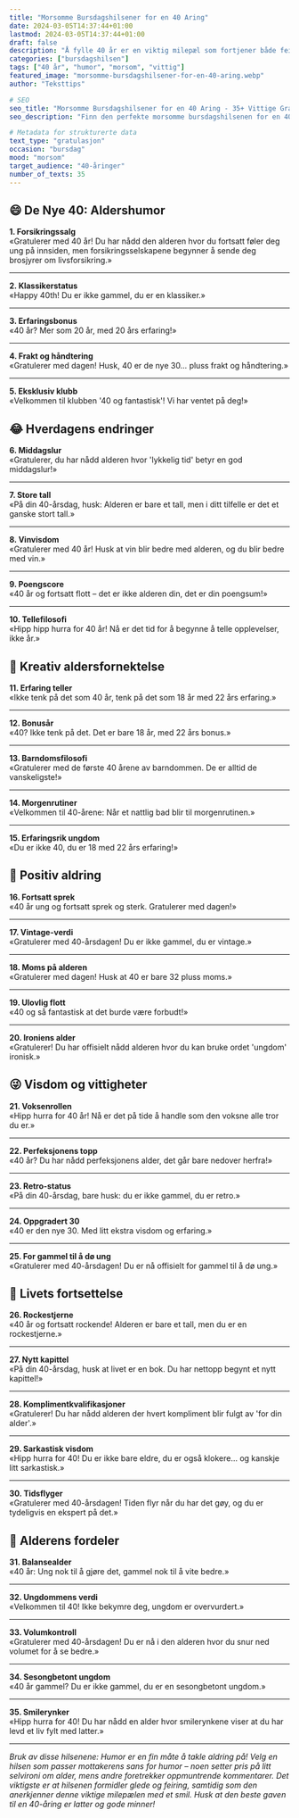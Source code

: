 ```yaml
---
title: "Morsomme Bursdagshilsener for en 40 Aring"
date: 2024-03-05T14:37:44+01:00
lastmod: 2024-03-05T14:37:44+01:00
draft: false
description: "Å fylle 40 år er en viktig milepæl som fortjener både feiring og et godt smil! Med fire tiår med livserfaringer kommer både visdom og litt humor over livets ironier. En morsom bursdagshilsen kan gjøre overgangen til dette nye tiåret litt lettere og morsommere. Denne samlingen inneholder humoristiske hilsener som både anerkjenner alderen og feirer livsgleden som følger med erfaring. Perfekt for å få 40-åringen til å le på sin spesielle dag!"
categories: ["bursdagshilsen"]
tags: ["40 år", "humor", "morsom", "vittig"]
featured_image: "morsomme-bursdagshilsener-for-en-40-aring.webp"
author: "Teksttips"

# SEO
seo_title: "Morsomme Bursdagshilsener for en 40 Aring - 35+ Vittige Gratulasjoner"
seo_description: "Finn den perfekte morsomme bursdagshilsenen for en 40-åring. Vi har samlet over 35 vittige og humoristiske gratulasjoner som garantert vil fremkalle latter!"

# Metadata for strukturerte data
text_type: "gratulasjon"
occasion: "bursdag"
mood: "morsom"
target_audience: "40-åringer"
number_of_texts: 35
---
```



## 😄 De Nye 40: Aldershumor

**1. Forsikringssalg**  
«Gratulerer med 40 år! Du har nådd den alderen hvor du fortsatt føler deg ung på innsiden, men forsikringsselskapene begynner å sende deg brosjyrer om livsforsikring.»

---

**2. Klassikerstatus**  
«Happy 40th! Du er ikke gammel, du er en klassiker.»

---

**3. Erfaringsbonus**  
«40 år? Mer som 20 år, med 20 års erfaring!»

---

**4. Frakt og håndtering**  
«Gratulerer med dagen! Husk, 40 er de nye 30… pluss frakt og håndtering.»

---

**5. Eksklusiv klubb**  
«Velkommen til klubben '40 og fantastisk'! Vi har ventet på deg!»

## 😂 Hverdagens endringer

**6. Middagslur**  
«Gratulerer, du har nådd alderen hvor 'lykkelig tid' betyr en god middagslur!»

---

**7. Store tall**  
«På din 40-årsdag, husk: Alderen er bare et tall, men i ditt tilfelle er det et ganske stort tall.»

---

**8. Vinvisdom**  
«Gratulerer med 40 år! Husk at vin blir bedre med alderen, og du blir bedre med vin.»

---

**9. Poengscore**  
«40 år og fortsatt flott – det er ikke alderen din, det er din poengsum!»

---

**10. Tellefilosofi**  
«Hipp hipp hurra for 40 år! Nå er det tid for å begynne å telle opplevelser, ikke år.»

## 🎂 Kreativ aldersfornektelse

**11. Erfaring teller**  
«Ikke tenk på det som 40 år, tenk på det som 18 år med 22 års erfaring.»

---

**12. Bonusår**  
«40? Ikke tenk på det. Det er bare 18 år, med 22 års bonus.»

---

**13. Barndomsfilosofi**  
«Gratulerer med de første 40 årene av barndommen. De er alltid de vanskeligste!»

---

**14. Morgenrutiner**  
«Velkommen til 40-årene: Når et nattlig bad blir til morgenrutinen.»

---

**15. Erfaringsrik ungdom**  
«Du er ikke 40, du er 18 med 22 års erfaring!»

## 🤣 Positiv aldring

**16. Fortsatt sprek**  
«40 år ung og fortsatt sprek og sterk. Gratulerer med dagen!»

---

**17. Vintage-verdi**  
«Gratulerer med 40-årsdagen! Du er ikke gammel, du er vintage.»

---

**18. Moms på alderen**  
«Gratulerer med dagen! Husk at 40 er bare 32 pluss moms.»

---

**19. Ulovlig flott**  
«40 og så fantastisk at det burde være forbudt!»

---

**20. Ironiens alder**  
«Gratulerer! Du har offisielt nådd alderen hvor du kan bruke ordet 'ungdom' ironisk.»

## 😜 Visdom og vittigheter

**21. Voksenrollen**  
«Hipp hurra for 40 år! Nå er det på tide å handle som den voksne alle tror du er.»

---

**22. Perfeksjonens topp**  
«40 år? Du har nådd perfeksjonens alder, det går bare nedover herfra!»

---

**23. Retro-status**  
«På din 40-årsdag, bare husk: du er ikke gammel, du er retro.»

---

**24. Oppgradert 30**  
«40 er den nye 30. Med litt ekstra visdom og erfaring.»

---

**25. For gammel til å dø ung**  
«Gratulerer med 40-årsdagen! Du er nå offisielt for gammel til å dø ung.»

## 🎉 Livets fortsettelse

**26. Rockestjerne**  
«40 år og fortsatt rockende! Alderen er bare et tall, men du er en rockestjerne.»

---

**27. Nytt kapittel**  
«På din 40-årsdag, husk at livet er en bok. Du har nettopp begynt et nytt kapittel!»

---

**28. Komplimentkvalifikasjoner**  
«Gratulerer! Du har nådd alderen der hvert kompliment blir fulgt av 'for din alder'.»

---

**29. Sarkastisk visdom**  
«Hipp hurra for 40! Du er ikke bare eldre, du er også klokere… og kanskje litt sarkastisk.»

---

**30. Tidsflyger**  
«Gratulerer med 40-årsdagen! Tiden flyr når du har det gøy, og du er tydeligvis en ekspert på det.»

## 🥳 Alderens fordeler

**31. Balansealder**  
«40 år: Ung nok til å gjøre det, gammel nok til å vite bedre.»

---

**32. Ungdommens verdi**  
«Velkommen til 40! Ikke bekymre deg, ungdom er overvurdert.»

---

**33. Volumkontroll**  
«Gratulerer med 40-årsdagen! Du er nå i den alderen hvor du snur ned volumet for å se bedre.»

---

**34. Sesongbetont ungdom**  
«40 år gammel? Du er ikke gammel, du er en sesongbetont ungdom.»

---

**35. Smilerynker**  
«Hipp hurra for 40! Du har nådd en alder hvor smilerynkene viser at du har levd et liv fylt med latter.»

---

*Bruk av disse hilsenene: Humor er en fin måte å takle aldring på! Velg en hilsen som passer mottakerens sans for humor – noen setter pris på litt selvironi om alder, mens andre foretrekker oppmuntrende kommentarer. Det viktigste er at hilsenen formidler glede og feiring, samtidig som den anerkjenner denne viktige milepælen med et smil. Husk at den beste gaven til en 40-åring er latter og gode minner!*
